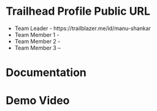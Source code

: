 # Trailhead Profile Public URL
 
   <ul>
      <li>Team Leader - https://trailblazer.me/id/manu-shankar</li>
      <li>Team Member 1 - </li>
      <li>Team Member 2 - </li>
      <li>Team Member 3 – </li>
  </ul>
  
# Documentation


# Demo Video
 
